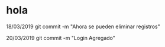 # hola


18/03/2019
git commit -m "Ahora se pueden eliminar registros"


20/03/2019
git commit -m "Login Agregado"